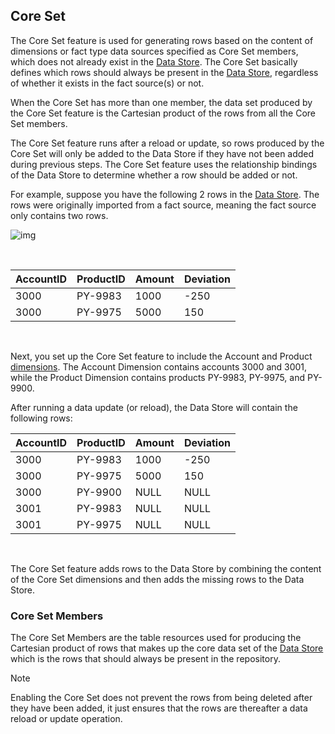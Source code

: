 
## Core Set

The Core Set feature is used for generating rows based on the content of dimensions or fact type data sources specified as Core Set members, which does not already exist in the [Data Store](../datastores.md). The Core Set basically defines which rows should always be present in the [Data Store](../datastores.md), regardless of whether it exists in the fact source(s) or not. 

When the Core Set has more than one member, the data set produced by the Core Set feature is the Cartesian product of the rows from all the Core Set members.

The Core Set feature runs after a reload or update, so rows produced by the Core Set will only be added to the Data Store if they have not been added during previous steps. The Core Set feature uses the relationship bindings of the Data Store to determine whether a row should be added or not.

For example, suppose you have the following 2 rows in the [Data Store](../datastores.md). The rows were originally imported from a fact source, meaning the fact source only contains two rows.
<br/>

![img](https://profitbasedocs.blob.core.windows.net/images/coreSet.png)

<br/>


| AccountID 	| ProductID 	| Amount 	| Deviation 	|
|---------------	|-----------	|--------	|-----------	|
| 3000          	| PY-9983   	| 1000   	| -250      	|
| 3000          	| PY-9975   	| 5000   	| 150       	|

<br/>


Next, you set up the Core Set feature to include the Account and Product [dimensions](../dimensions.md). The Account Dimension contains accounts 3000 and 3001, while the Product Dimension contains products PY-9983, PY-9975, and PY-9900.

After running a data update (or reload), the Data Store will contain the following rows:
<br/>


| AccountID	| ProductID 	| Amount 	| Deviation 	|
|---------------	|-----------	|--------	|-----------	|
| 3000          	| PY-9983   	| 1000   	| -250      	|
| 3000          	| PY-9975   	| 5000   	| 150       	|
| 3000          	| PY-9900   	| NULL   	| NULL      	|
| 3001          	| PY-9983   	| NULL   	| NULL      	|
| 3001          	| PY-9975   	| NULL   	| NULL      	|

<br/>


The Core Set feature adds rows to the Data Store by combining the content of the Core Set dimensions and then adds the missing rows to the Data Store.
<br/>

### Core Set Members

The Core Set Members are the table resources used for producing the Cartesian product of rows that makes up the core data set of the [Data Store](../datastores.md) which is the rows that should always be present in the repository. 
> [!NOTE]
> Enabling the Core Set does not prevent the rows from being deleted after they have been added, it just ensures that the rows are thereafter a data reload or update operation.
